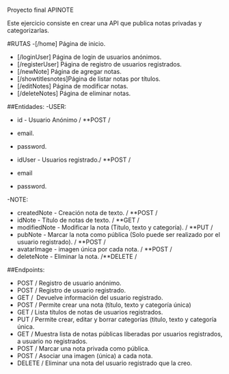 
Proyecto final APINOTE

Este ejercicio consiste en crear una API que publica notas privadas y categorizarlas.

#RUTAS
-[/home] Página de inicio.
- [/loginUser] Página de login de usuarios anónimos.
- [/registerUser] Página de registro de usuarios registrados.
- [/newNote] Página de agregar notas.
- [/showtitlesnotes]Página de listar notas por títulos.
- [/editNotes] Página de modificar notas.
- [/deleteNotes] Página de eliminar notas.

##Entidades:
-USER:
* id - Usuario Anónimo /  **POST /
* email.
* password.

* idUser - Usuarios registrado./  **POST /
* email
*  password.

-NOTE:
* createdNote - Creación nota de texto. /  **POST /
* idNote - Título de notas de texto. /  **GET /
* modifiedNote - Modificar la nota (Título, texto y categoría). /  **PUT /
* pubNote - Marcar la nota como pública (Solo puede ser realizado por el  usuario registrado). /  **POST /
* avatarImage - imagen única por cada nota. /  **POST /
* deleteNote - Eliminar la nota. /**DELETE /


##Endpoints:
* POST /  Registro de usuario anónimo.
* POST / Registro de usuario registrado.
* GET /  Devuelve información del usuario registrado.
* POST / Permite crear una nota (título, texto y categoría única)
* GET / Lista títulos de notas de usuarios registrados.
* PUT / Permite crear, editar y borrar categorías (titulo, texto y categoría única.
* GET / Muestra lista de notas públicas liberadas por usuarios registrados, a usuario no registrados. 
* POST / Marcar una nota privada como pública.
* POST / Asociar una imagen (única) a cada nota. 
* DELETE / Eliminar una nota del usuario registrado que la creo.

